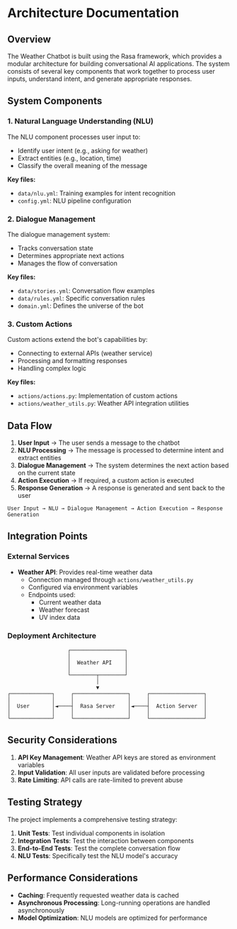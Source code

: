 # Architecture Documentation

## Overview

The Weather Chatbot is built using the Rasa framework, which provides a modular architecture for building conversational AI applications. The system consists of several key components that work together to process user inputs, understand intent, and generate appropriate responses.

## System Components

### 1. Natural Language Understanding (NLU)

The NLU component processes user input to:
- Identify user intent (e.g., asking for weather)
- Extract entities (e.g., location, time)
- Classify the overall meaning of the message

**Key files:**
- `data/nlu.yml`: Training examples for intent recognition
- `config.yml`: NLU pipeline configuration

### 2. Dialogue Management

The dialogue management system:
- Tracks conversation state
- Determines appropriate next actions
- Manages the flow of conversation

**Key files:**
- `data/stories.yml`: Conversation flow examples
- `data/rules.yml`: Specific conversation rules
- `domain.yml`: Defines the universe of the bot

### 3. Custom Actions

Custom actions extend the bot's capabilities by:
- Connecting to external APIs (weather service)
- Processing and formatting responses
- Handling complex logic

**Key files:**
- `actions/actions.py`: Implementation of custom actions
- `actions/weather_utils.py`: Weather API integration utilities

## Data Flow

1. **User Input** → The user sends a message to the chatbot
2. **NLU Processing** → The message is processed to determine intent and extract entities
3. **Dialogue Management** → The system determines the next action based on the current state
4. **Action Execution** → If required, a custom action is executed
5. **Response Generation** → A response is generated and sent back to the user

```
User Input → NLU → Dialogue Management → Action Execution → Response Generation
```

## Integration Points

### External Services

- **Weather API**: Provides real-time weather data
  - Connection managed through `actions/weather_utils.py`
  - Configured via environment variables
  - Endpoints used:
    - Current weather data
    - Weather forecast
    - UV index data

### Deployment Architecture

```
                   ┌─────────────────┐
                   │                 │
                   │  Weather API    │
                   │                 │
                   └────────┬────────┘
                            │
                            ▼
┌─────────────┐     ┌─────────────────┐     ┌─────────────────┐
│             │     │                 │     │                 │
│  User       │◄────┤  Rasa Server    │◄────┤  Action Server  │
│             │     │                 │     │                 │
└─────────────┘     └─────────────────┘     └─────────────────┘
```

## Security Considerations

1. **API Key Management**: Weather API keys are stored as environment variables
2. **Input Validation**: All user inputs are validated before processing
3. **Rate Limiting**: API calls are rate-limited to prevent abuse

## Testing Strategy

The project implements a comprehensive testing strategy:

1. **Unit Tests**: Test individual components in isolation
2. **Integration Tests**: Test the interaction between components
3. **End-to-End Tests**: Test the complete conversation flow
4. **NLU Tests**: Specifically test the NLU model's accuracy

## Performance Considerations

- **Caching**: Frequently requested weather data is cached
- **Asynchronous Processing**: Long-running operations are handled asynchronously
- **Model Optimization**: NLU models are optimized for performance